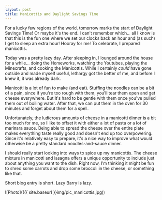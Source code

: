 ```yaml
---
layout: post
title: Manicottis and Daylight Savings Time
---
```


For a lucky few regions of the world, tomorrow marks the start of Daylight Savings Time! Or maybe it's the end. I can't remember which... all I know is that this is the fun one where we set our clocks back an hour and (as such) I get to sleep an extra hour! Hooray for me! To celebrate, I prepared manicottis.

Today was a pretty lazy day. After sleeping in, I lounged around the house for a while... doing the Homeworks, watching the Youtubes, playing the Minecrafts, and cooking the Manicottis. While I certainly *could* have gone outside and made myself useful, lethargy got the better of me, and before I knew it, it was already dark.

Manicotti is a lot of fun to make (and eat). Stuffing the noodles can be a bit of a pain, since if you're too rough with them, you'll tear them open and get cheese everywhere. But it's hard to be gentle with them once you've pulled them out of boiling water. After that, we can put them in the oven for 30 minutes and forget about them for a spell.

Unfortunately, the ludicrous amounts of cheese in a manicotti dinner is a bit too much for me, so I like to offset it with either a lot of pasta or a lot of marinara sauce. Being able to spread the cheese over the entire plate makes everything taste really good and doesn't end up too overpowering. Since it's relatively easy to prepare, it's a nice way to improve what would otherwise be a pretty standard noodles-and-sauce dinner.

I should really start looking into ways to spice up my manicottis. The cheese mixture in manicotti and lasagna offers a unique opportunity to include just about anything you want to the dish. Right now, I'm thinking it might be fun to shred some carrots and drop some broccoli in the cheese, or something like that.

Short blog entry is short. Lazy Barry is lazy.


![Photo](({{ site.baseurl }}img/pic_manicottis.jpg))

